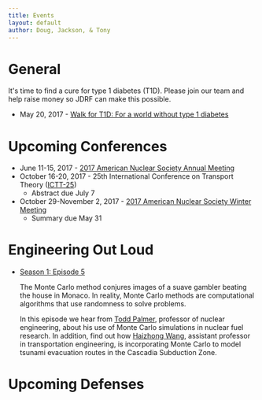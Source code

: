 ```yaml
---
title: Events
layout: default
author: Doug, Jackson, & Tony
---
```


# General
It's time to find a cure for type 1 diabetes (T1D). Please join our team and help raise money so JDRF can make this possible.
* May 20, 2017 - [Walk for T1D: For a world without type 1 diabetes](http://www2.jdrf.org/site/TR/TeamJDRF/OregonSWWashingtonChapter4532?pg=entry&fr_id=6480)


# Upcoming Conferences
* June 11-15, 2017 - [2017 American Nuclear Society Annual Meeting](http://ansannual.org)
* October 16-20, 2017 - 25th International Conference on Transport Theory ([ICTT-25](https://ictt-2017.llnl.gov))
  - Abstract due July 7
* October 29-November 2, 2017 - [2017 American Nuclear Society Winter Meeting](http://www.ans.org/meetings/c_1)
  - Summary due May 31
  

# Engineering Out Loud

* [Season 1: Episode 5](http://engineering.oregonstate.edu/episode-5-odds-ends)

  The Monte Carlo method conjures images of a suave gambler beating the house in Monaco. In reality, Monte Carlo methods are computational algorithms that use randomness to solve problems. 

  In this episode we hear from [Todd Palmer](http://ne.oregonstate.edu/todd-s-palmer), professor of nuclear engineering, about his use of Monte Carlo simulations in nuclear fuel research. In addition, find out how [Haizhong Wang](http://cce.oregonstate.edu/wang), assistant professor in transportation engineering, is incorporating Monte Carlo to model tsunami evacuation routes in the Cascadia Subduction Zone.
  
# Upcoming Defenses
